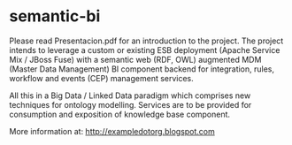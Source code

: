 # semantic-bi
Please read Presentacion.pdf for an introduction to the project.
The project intends to leverage a custom or existing ESB deployment (Apache Service Mix / JBoss Fuse) with a semantic web (RDF, OWL) augmented MDM (Master Data Management) BI component backend for integration, rules, workflow and events (CEP) management services.

All this in a Big Data / Linked Data paradigm which comprises new techniques for ontology modelling. Services are to be provided for consumption and exposition of knowledge base component.

More information at: http://exampledotorg.blogspot.com
